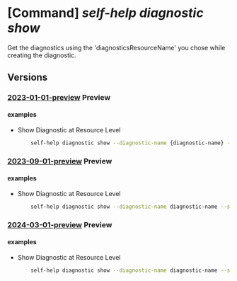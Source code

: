 # [Command] _self-help diagnostic show_

Get the diagnostics using the 'diagnosticsResourceName' you chose while creating the diagnostic.

## Versions

### [2023-01-01-preview](/Resources/mgmt-plane/L3tzY29wZX0vcHJvdmlkZXJzL21pY3Jvc29mdC5oZWxwL2RpYWdub3N0aWNzL3t9/2023-01-01-preview.xml) **Preview**

<!-- mgmt-plane /{scope}/providers/microsoft.help/diagnostics/{} 2023-01-01-preview -->

#### examples

- Show Diagnostic at Resource Level
  ```bash
      self-help diagnostic show --diagnostic-name {diagnostic-name} --scope {scope}
  ```

### [2023-09-01-preview](/Resources/mgmt-plane/L3tzY29wZX0vcHJvdmlkZXJzL21pY3Jvc29mdC5oZWxwL2RpYWdub3N0aWNzL3t9/2023-09-01-preview.xml) **Preview**

<!-- mgmt-plane /{scope}/providers/microsoft.help/diagnostics/{} 2023-09-01-preview -->

#### examples

- Show Diagnostic at Resource Level
  ```bash
      self-help diagnostic show --diagnostic-name diagnostic-name --scope 'subscriptions/00000000-0000-0000-0000-000000000000/resourceGroups/myresourceGroup/providers/Microsoft.KeyVault/vaults/test-keyvault-non-read'
  ```

### [2024-03-01-preview](/Resources/mgmt-plane/L3tzY29wZX0vcHJvdmlkZXJzL21pY3Jvc29mdC5oZWxwL2RpYWdub3N0aWNzL3t9/2024-03-01-preview.xml) **Preview**

<!-- mgmt-plane /{scope}/providers/microsoft.help/diagnostics/{} 2024-03-01-preview -->

#### examples

- Show Diagnostic at Resource Level
  ```bash
      self-help diagnostic show --diagnostic-name diagnostic-name --scope 'subscriptions/00000000-0000-0000-0000-000000000000/resourceGroups/myresourceGroup/providers/Microsoft.KeyVault/vaults/test-keyvault-non-read'
  ```
